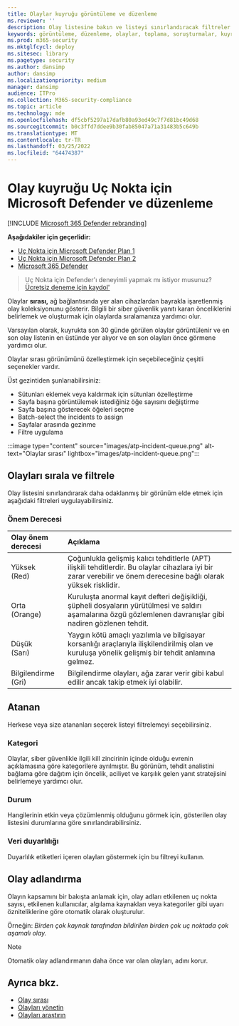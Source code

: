 ```yaml
---
title: Olaylar kuyruğu görüntüleme ve düzenleme
ms.reviewer: ''
description: Olay listesine bakın ve listeyi sınırlandıracak filtreler uygulayarak daha odaklanmış bir görünüm elde etmeyi öğrenin.
keywords: görüntüleme, düzenleme, olaylar, toplama, soruşturmalar, kuyruk, ttp
ms.prod: m365-security
ms.mktglfcycl: deploy
ms.sitesec: library
ms.pagetype: security
ms.author: dansimp
author: dansimp
ms.localizationpriority: medium
manager: dansimp
audience: ITPro
ms.collection: M365-security-compliance
ms.topic: article
ms.technology: mde
ms.openlocfilehash: df5cbf5297a17dafb80a93ed49c7f7d81bc49d68
ms.sourcegitcommit: b0c3ffd7ddee9b30fab85047a71a31483b5c649b
ms.translationtype: MT
ms.contentlocale: tr-TR
ms.lasthandoff: 03/25/2022
ms.locfileid: "64474387"
---
```

# <a name="view-and-organize-the-microsoft-defender-for-endpoint-incidents-queue"></a>Olay kuyruğu Uç Nokta için Microsoft Defender ve düzenleme

[!INCLUDE [Microsoft 365 Defender rebranding](../../includes/microsoft-defender.md)]

**Aşağıdakiler için geçerlidir:**
- [Uç Nokta için Microsoft Defender Plan 1](https://go.microsoft.com/fwlink/?linkid=2154037)
- [Uç Nokta için Microsoft Defender Plan 2](https://go.microsoft.com/fwlink/?linkid=2154037)
- [Microsoft 365 Defender](https://go.microsoft.com/fwlink/?linkid=2118804)

> Uç Nokta için Defender'ı deneyimli yapmak mı istiyor musunuz? [Ücretsiz deneme için kaydol'](https://signup.microsoft.com/create-account/signup?products=7f379fee-c4f9-4278-b0a1-e4c8c2fcdf7e&ru=https://aka.ms/MDEp2OpenTrial?ocid=docs-wdatp-pullalerts-abovefoldlink)

Olaylar **sırası,** ağ bağlantısında yer alan cihazlardan bayrakla işaretlenmiş olay koleksiyonunu gösterir. Bilgili bir siber güvenlik yanıtı kararı önceliklerini belirlemek ve oluşturmak için olaylarda sıralamanıza yardımcı olur.

Varsayılan olarak, kuyrukta son 30 günde görülen olaylar görüntülenir ve en son olay listenin en üstünde yer alıyor ve en son olayları önce görmene yardımcı olur.

Olaylar sırası görünümünü özelleştirmek için seçebileceğiniz çeşitli seçenekler vardır. 

Üst gezintiden şunlarıabilirsiniz:
- Sütunları eklemek veya kaldırmak için sütunları özelleştirme 
- Sayfa başına görüntülemek istediğiniz öğe sayısını değiştirme
- Sayfa başına gösterecek öğeleri seçme
- Batch-select the incidents to assign 
- Sayfalar arasında gezinme
- Filtre uygulama

:::image type="content" source="images/atp-incident-queue.png" alt-text="Olaylar sırası" lightbox="images/atp-incident-queue.png":::

## <a name="sort-and-filter-the-incidents-queue"></a>Olayları sırala ve filtrele
Olay listesini sınırlandırarak daha odaklanmış bir görünüm elde etmek için aşağıdaki filtreleri uygulayabilirsiniz.

### <a name="severity"></a>Önem Derecesi

Olay önem derecesi | Açıklama
:---|:---
Yüksek </br>(Red) | Çoğunlukla gelişmiş kalıcı tehditlerle (APT) ilişkili tehditlerdir. Bu olaylar cihazlara iyi bir zarar verebilir ve önem derecesine bağlı olarak yüksek risklidir.
Orta </br>(Orange) | Kuruluşta anormal kayıt defteri değişikliği, şüpheli dosyaların yürütülmesi ve saldırı aşamalarına özgü gözlemlenen davranışlar gibi nadiren gözlenen tehdit.
Düşük </br>(Sarı) | Yaygın kötü amaçlı yazılımla ve bilgisayar korsanlığı araçlarıyla ilişkilendirilmiş olan ve kuruluşa yönelik gelişmiş bir tehdit anlamına gelmez.
Bilgilendirme </br>(Gri) | Bilgilendirme olayları, ağa zarar verir gibi kabul edilir ancak takip etmek iyi olabilir.

## <a name="assigned-to"></a>Atanan
Herkese veya size atananları seçerek listeyi filtrelemeyi seçebilirsiniz.

### <a name="category"></a>Kategori
Olaylar, siber güvenlikle ilgili kill zincirinin içinde olduğu evrenin açıklamasına göre kategorilere ayrılmıştır. Bu görünüm, tehdit analistini bağlama göre dağıtım için öncelik, aciliyet ve karşılık gelen yanıt stratejisini belirlemeye yardımcı olur.

### <a name="status"></a>Durum
Hangilerinin etkin veya çözümlenmiş olduğunu görmek için, gösterilen olay listesini durumlarına göre sınırlandırabilirsiniz.

### <a name="data-sensitivity"></a>Veri duyarlılığı
Duyarlılık etiketleri içeren olayları göstermek için bu filtreyi kullanın.

## <a name="incident-naming"></a>Olay adlandırma

Olayın kapsamını bir bakışta anlamak için, olay adları etkilenen uç nokta sayısı, etkilenen kullanıcılar, algılama kaynakları veya kategoriler gibi uyarı özniteliklerine göre otomatik olarak oluşturulur.

Örneğin: *Birden çok kaynak tarafından bildirilen birden çok uç noktada çok aşamalı olay.*

> [!NOTE]
> Otomatik olay adlandırmanın daha önce var olan olayları, adını korur.


## <a name="see-also"></a>Ayrıca bkz.
- [Olay sırası](/microsoft-365/security/defender-endpoint/view-incidents-queue)
- [Olayları yönetin](manage-incidents.md)
- [Olayları araştırın](investigate-incidents.md)

